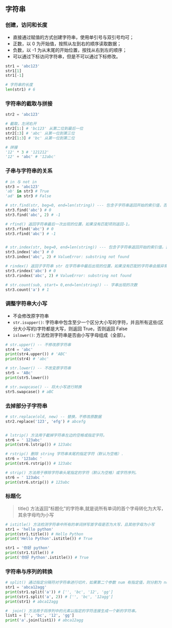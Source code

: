 ## 字符串

### 创建，访问和长度
* 直接通过赋值的方式创建字符串，使用单引号与双引号均可；
* 正数，以 0 为开始值，按照从左到右的顺序读取数据；
* 负数，以 -1 为从末尾的开始位置，按找从右到左的顺序；
* 可以通过下标访问字符串，但是不可以通过下标修改。
```py
str1 = 'abc123'
str1[1]
str1[-1]

# 字符串的长度
len(str1) # 6
```

### 字符串的截取与拼接
```py
str2 = 'abc123'

# 截取，左闭右开
str2[1:] # 'bc123' 从第二位到最后一位
str2[:3] # 'abc' 从第一位到第三位
str2[1:3] # 'bc' 从第一位到第二位

# 拼接
'12' * 3 # '121212'
'12' + 'abc' # '12abc'

```

### 子串与字符串的关系
```py
# in 与 not in
str3 = 'abc123'
'ab' in str3 # True
'ad' in str3 # False

# str.find(str, beg=0, end=len(string)) --- 包含子字符串返回开始的索引值，否则返回-1
str3.find('abc') # 0
str3.find('abc', 2) # -1

# rfind() 返回字符串最后一次出现的位置，如果没有匹配项则返回-1。
str3.rfind('abc') # 0
str3.rfind('abc') # -1


# str.index(str, beg=0, end=len(string)) --- 包含子字符串返回开始的索引值，否则抛出异常。
str3.index('abc') # 0
str3.index('abc', 2) # ValueError: substring not found

# rindex() 返回子字符串 str 在字符串中最后出现的位置，如果没有匹配的字符串会报异常，
str3.rindex('abc') # 0
str3.rindex('abc', 2) # ValueError: substring not found

# str.count(sub, start= 0,end=len(string)) -- 字串出现的次数
str3.count('a') # 1
```

### 调整字符串大小写
* 不会修改原字符串
* `str.isupper()`: 字符串中包含至少一个区分大小写的字符，并且所有这些(区分大小写的)字符都是大写，则返回 True，否则返回 False
* `islower()`:  方法检测字符串是否由小写字母组成（全部）。
```py
# str.upper() -- 不修改原字符串
str4 = 'abc'
print(str4.upper()) # 'ABC'
print(str4) # 'abc'

# str.lower() -- 不改变原字符串
str5 = 'ABc'
print(str5.lower()) 

# str.swapcase() -- 将大小写进行转换
str5.swapcase() # aBC

```

### 去掉部分子字符串
```py
# str.replace(old, new) -- 替换，不修改原数据
str2.replace('123', 'efg') # abcefg


# lstrip() 方法用于截掉字符串左边的空格或指定字符。
str6 = ' 123abc'
print(str6.lstrip()) # 123abc

# rstrip() 删除 string 字符串末尾的指定字符（默认为空格）.
str6 = '123abc '
print(str6.rstrip()) # 123abc

# strip() 方法用于移除字符串头尾指定的字符（默认为空格）或字符序列。
str6 = ' 123abc '  
print(str6.strip()) # 123abc
```

### 标题化
> title() 方法返回"标题化"的字符串,就是说所有单词的首个字母转化为大写，其余字母均为小写
```py
# istitle() 方法检测字符串中所有的单词拼写首字母是否为大写，且其他字母为小写
str1 = 'hello python'
print(str1.title()) # Hello Python
print('Hello Python'.istitle()) # True

str1 = '你好 python'
print(str1.title()) # 
print('你好 Python'.istitle()) # True

```

### 字符串与序列的转换
```py
# split() 通过指定分隔符对字符串进行切片，如果第二个参数 num 有指定值，则分割为 num+1 个子字符串。
str1 = 'abca12agg'
print(str1.split('a')) # ['', 'bc', '12', 'gg']
print(str1.split('a', 2)) # ['', 'bc', '12agg']
print(str1) # abca12agg

#  join() 方法用于将序列中的元素以指定的字符连接生成一个新的字符串。
list1 = ['', 'bc', '12', 'gg']
print('a'.join(list1)) # abca12agg
```